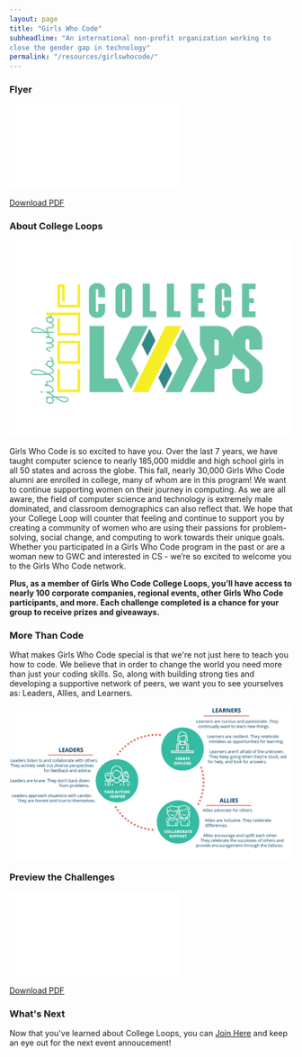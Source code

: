 ```yaml
---
layout: page
title: "Girls Who Code"
subheadline: "An international non-profit organization working to
close the gender gap in technology"
permalink: "/resources/girlswhocode/"
---
```


### Flyer

<object data="../assets/docs/gwc-flyer.pdf" type="application/pdf" width="100%" height="400px">
    <embed src="../assets/docs/gwc-flyer.pdf">
        <p><a href="../assets/docs/gwc-flyer.pdf">Download PDF</a></p>
    </embed>
</object>



### About College Loops
<img src="../assets/docs/gwc-logo.png">

Girls Who Code is so excited to have you. Over the last 7 years, we have taught computer science to nearly 185,000 middle and high school girls in all 50 states and across the globe. This fall, nearly 30,000 Girls Who Code alumni are enrolled in college, many of whom are in this program! We want to continue supporting women on their journey in computing. As we are all aware, the field of computer science and technology is extremely male dominated, and classroom demographics can also reflect that. We hope that your College Loop will counter that feeling and continue to support you by creating a community of women who are using their passions for problem- solving, social change, and computing to work towards their unique goals. Whether you participated in a Girls Who Code program in the past or are a woman new to GWC and interested in CS - we’re so excited to welcome you to the Girls Who Code network.


<strong>Plus, as a member of Girls Who Code College Loops, you’ll have access to nearly 100 corporate companies, regional events, other Girls Who Code participants, and more. Each challenge completed is a chance for your group to receive prizes and giveaways.</strong>

### More Than Code

What makes Girls Who Code special is that we're not just here to teach you how to code. We believe that in order to change the world you need more than just your coding skills. So, along with building strong ties and developing a supportive network of peers, we want you to see yourselves as: Leaders, Allies, and Learners. 

<div class="row">
  <div class="columns"><img src="../assets/docs/gwc-morethancode.jpg"></div>
</div>


### Preview the Challenges

<object data="../assets/docs/gwc-challenges.pdf" type="application/pdf" width="100%" height="400px">
    <embed src="../assets/docs/gwc-challenges.pdf">
        <p><a href="../assets/docs/gwc-challenges.pdf">Download PDF</a></p>
    </embed>
</object>


### What's Next

Now that you've learned about College Loops, you can <a href="/join/">Join Here</a> and keep an eye out for the next event annoucement!



